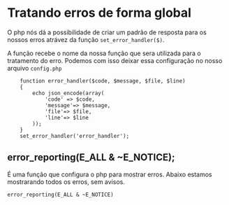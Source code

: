 # Tratando erros de forma global
O php nós dá a possibilidade de criar um padrão de resposta para 
os nossos erros atrávez da função `set_error_handler($)`. 

A função recebe o nome da nossa função que sera utilizada para o tratamento do erro. Podemos com isso deixar essa configuração no nosso
arquivo `config.php`


```
    function error_handler($code, $message, $file, $line)
    {
        echo json_encode(array(
            'code' => $code,
            'message'=> $message,
            'file'=> $file,
            'line'=> $line
        ));
    }
    set_error_handler('error_handler');
```

## error_reporting(E_ALL & ~E_NOTICE); 

É uma função que configura o php para mostrar erros.
Abaixo estamos mostrarando todos os erros, sem avisos.

```
error_reporting(E_ALL & ~E_NOTICE)
```
